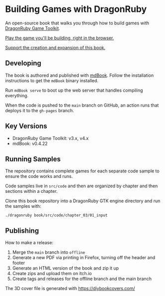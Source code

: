 # Building Games with DragonRuby

An open-source book that walks you through how to build games with [DragonRuby Game Toolkit](https://dragonruby.org/toolkit/game).

[Play the game you'll be building, right in the browser.](https://dragonridersunite.itch.io/dragonruby-book)

[Support the creation and expansion of this book.](https://buymeacoffee.com/brettchalupa)

## Developing

The book is authored and published with [mdBook](https://rust-lang.github.io/mdBook/guide/installation.html). Follow the installation instructions to get the `mdBook` binary installed.

Run `mdBook serve` to boot up the web server that handles compiling everything.

When the code is pushed to the `main` branch on GitHub, an action runs that deploys it to the `gh-pages` branch.

## Key Versions

- DragonRuby Game Toolkit: v3.x, v4.x
- mdBook: v0.4.22

## Running Samples

The repository contains complete games for each separate code sample to ensure the code works and runs.

Code samples live in `src/code` and then are organized by chapter and then sections within a chapter.

Clone this book repository into a DragonRuby GTK engine directory and run the samples with:

``` console
./dragonruby book/src/code/chapter_03/01_input
```

## Publishing

How to make a release:

1. Merge the `main` branch into `offline`
2. Generate a new PDF via printing in Firefox, turning off the header and footer
3. Generate an HTML version of the book and zip it up
4. Create zips and upload them on itch.io
5. Create tags and releases for the offline branch and the main branch

The 3D cover file is generated with https://diybookcovers.com/
